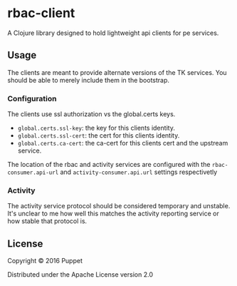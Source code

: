 # rbac-client

A Clojure library designed to hold lightweight api clients for pe services.

## Usage

The clients are meant to provide alternate versions of the TK services.
You should be able to merely include them in the bootstrap.

### Configuration

The clients use ssl authorization vs the global.certs keys.

- `global.certs.ssl-key`: the key for this clients identity.
- `global.certs.ssl-cert`: the cert for this clients identity.
- `global.certs.ca-cert`: the ca-cert for this clients cert and the upstream service.

The location of the rbac and activity services are configured with the
`rbac-consumer.api-url` and `activity-consumer.api.url` settings respectivetly

### Activity

The activity service protocol should be considered temporary and unstable. It's
unclear to me how well this matches the activity reporting service or how stable
that protocol is.

## License

Copyright © 2016 Puppet

Distributed under the Apache License version 2.0
